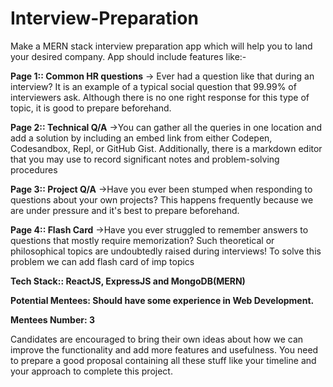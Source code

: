 # Interview-Preparation

Make a MERN stack interview preparation app which will help you to land your desired company. App should include features like:-

**Page 1:: Common HR questions** -> Ever had a question like that during an interview? It is an example of a typical social question that 99.99% of interviewers ask. Although there is no one right response for this type of topic, it is good to prepare beforehand. 

**Page 2:: Technical Q/A** ->You can gather all the queries in one location 
and add a solution by including an embed link from either Codepen, Codesandbox, Repl, or GitHub Gist. Additionally, there is a markdown editor that you may use to record significant notes and problem-solving procedures

**Page 3:: Project Q/A** ->Have you ever been stumped when responding to questions about your own projects? This happens frequently because we are under pressure and it's best to prepare beforehand.

**Page 4:: Flash Card** ->Have you ever struggled to remember answers to questions that mostly require memorization? Such theoretical or philosophical topics are undoubtedly raised during interviews! To solve this problem we can add flash card of imp topics

**Tech Stack:: ReactJS, ExpressJS and MongoDB(MERN)**

**Potential Mentees: Should have some experience in Web Development.**

**Mentees Number: 3**

Candidates are encouraged to bring their own ideas about how we can improve the functionality and add more features and usefulness.
You need to prepare a good proposal containing all these stuff like your timeline and your approach to complete this project.
